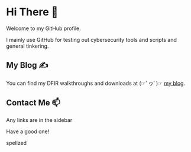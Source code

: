 # Hi There 👋

Welcome to my GitHub profile. 

I mainly use GitHub for testing out cybersecurity tools and scripts and general tinkering. 

## My Blog ✍️

You can find my DFIR walkthroughs and downloads at (☞ﾟヮﾟ)☞ [my blog](https://spellzed.github.io/spellzedblog/).

## Contact Me 📫

Any links are in the sidebar 

Have a good one!

spellzed
